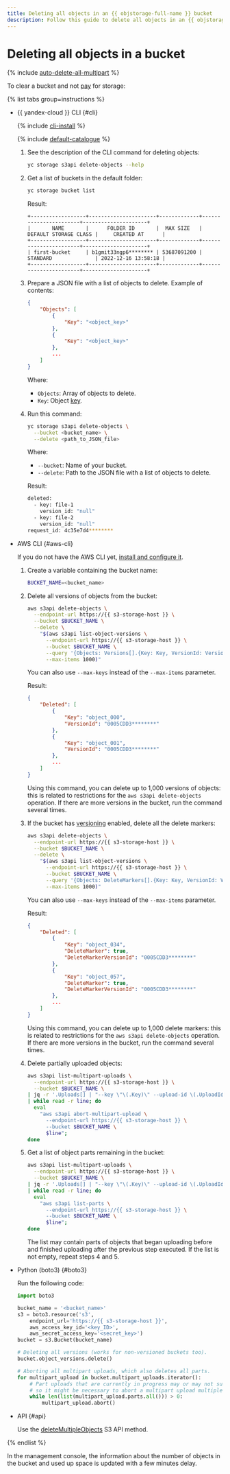```yaml
---
title: Deleting all objects in an {{ objstorage-full-name }} bucket
description: Follow this guide to delete all objects in an {{ objstorage-name }} bucket.
---
```


# Deleting all objects in a bucket

{% include [auto-delete-all-multipart](../../../_includes/storage/auto-delete-all-multipart.md) %}

To clear a bucket and not [pay](../../pricing.md) for storage:

{% list tabs group=instructions %}

- {{ yandex-cloud }} CLI {#cli}

  {% include [cli-install](../../../_includes/cli-install.md) %}

  {% include [default-catalogue](../../../_includes/default-catalogue.md) %}

  1. See the description of the CLI command for deleting objects:

      ```bash
      yc storage s3api delete-objects --help
      ```

  1. Get a list of buckets in the default folder:

      ```bash
      yc storage bucket list
      ```

      Result:

      ```text
      +------------------+----------------------+-------------+-----------------------+---------------------+
      |       NAME       |      FOLDER ID       |  MAX SIZE   | DEFAULT STORAGE CLASS |     CREATED AT      |
      +------------------+----------------------+-------------+-----------------------+---------------------+
      | first-bucket     | b1gmit33ngp6******** | 53687091200 | STANDARD              | 2022-12-16 13:58:18 |
      +------------------+----------------------+-------------+-----------------------+---------------------+
      ```

  1. Prepare a JSON file with a list of objects to delete. Example of contents:

      ```json
      {
          "Objects": [
              {
                  "Key": "<object_key>"
              },
              {
                  "Key": "<object_key>"
              },
              ...
          ]          
      }
      ```

      Where:

      * `Objects`: Array of objects to delete.
      * `Key`: Object [key](../../concepts/object.md#key). 

  1. Run this command:

      ```bash
      yc storage s3api delete-objects \
        --bucket <bucket_name> \
        --delete <path_to_JSON_file>
      ```

      Where:

      * `--bucket`: Name of your bucket.
      * `--delete`: Path to the JSON file with a list of objects to delete.

      Result:

      ```bash
      deleted:
        - key: file-1
          version_id: "null"
        - key: file-2
          version_id: "null"
      request_id: 4c35e7d4********
      ```

- AWS CLI {#aws-cli}

  If you do not have the AWS CLI yet, [install and configure it](../../tools/aws-cli.md).

  1. Create a variable containing the bucket name:
  
     ```bash
     BUCKET_NAME=<bucket_name>
     ```
     
  1. Delete all versions of objects from the bucket:
    
     ```bash
     aws s3api delete-objects \
       --endpoint-url https://{{ s3-storage-host }} \
       --bucket $BUCKET_NAME \
       --delete \
         "$(aws s3api list-object-versions \
           --endpoint-url https://{{ s3-storage-host }} \
           --bucket $BUCKET_NAME \
           --query '{Objects: Versions[].{Key: Key, VersionId: VersionId}}' \
           --max-items 1000)"
     ```

     You can also use `--max-keys` instead of the `--max-items` parameter.

     Result:
         
     ```json
     {
         "Deleted": [
             {
                 "Key": "object_000",
                 "VersionId": "0005CDD3********"
             },
             {
                 "Key": "object_001",
                 "VersionId": "0005CDD3********"
             },
             ...
         ]
     }
     ```
         
     Using this command, you can delete up to 1,000 versions of objects: this is related to restrictions for the `aws s3api delete-objects` operation. If there are more versions in the bucket, run the command several times.
  
  1. If the bucket has [versioning](../../concepts/versioning.md) enabled, delete all the delete markers:
       
     ```bash
     aws s3api delete-objects \
       --endpoint-url https://{{ s3-storage-host }} \
       --bucket $BUCKET_NAME \
       --delete \
         "$(aws s3api list-object-versions \
           --endpoint-url https://{{ s3-storage-host }} \
           --bucket $BUCKET_NAME \
           --query '{Objects: DeleteMarkers[].{Key: Key, VersionId: VersionId}}' \
           --max-items 1000)"
     ```

     You can also use `--max-keys` instead of the `--max-items` parameter.

     Result:
       
     ```json
     {
         "Deleted": [
             {
                 "Key": "object_034",
                 "DeleteMarker": true,
                 "DeleteMarkerVersionId": "0005CDD3********"
             },
             {
                 "Key": "object_057",
                 "DeleteMarker": true,
                 "DeleteMarkerVersionId": "0005CDD3********"
             },
             ...
         ]
     }
     ```
     
     Using this command, you can delete up to 1,000 delete markers: this is related to restrictions for the `aws s3api delete-objects` operation. If there are more versions in the bucket, run the command several times.
   
  1. Delete partially uploaded objects:
    
     ```bash
     aws s3api list-multipart-uploads \
       --endpoint-url https://{{ s3-storage-host }} \
       --bucket $BUCKET_NAME \
     | jq -r '.Uploads[] | "--key \"\(.Key)\" --upload-id \(.UploadId)"' \
     | while read -r line; do
       eval
         "aws s3api abort-multipart-upload \
           --endpoint-url https://{{ s3-storage-host }} \
           --bucket $BUCKET_NAME \
           $line";
     done
     ```
       
  1. Get a list of object parts remaining in the bucket:
    
     ```bash
     aws s3api list-multipart-uploads \
       --endpoint-url https://{{ s3-storage-host }} \
       --bucket $BUCKET_NAME \
     | jq -r '.Uploads[] | "--key \"\(.Key)\" --upload-id \(.UploadId)"' \
     | while read -r line; do
       eval
         "aws s3api list-parts \
           --endpoint-url https://{{ s3-storage-host }} \
           --bucket $BUCKET_NAME \
           $line";
     done
     ```
       
     The list may contain parts of objects that began uploading before and finished uploading after the previous step executed. If the list is not empty, repeat steps 4 and 5.
     
- Python (boto3) {#boto3}

  Run the following code:

  ```python
  import boto3

  bucket_name = '<bucket_name>'
  s3 = boto3.resource('s3',
      endpoint_url='https://{{ s3-storage-host }}',
      aws_access_key_id='<key_ID>',
      aws_secret_access_key='<secret_key>')
  bucket = s3.Bucket(bucket_name)

  # Deleting all versions (works for non-versioned buckets too).
  bucket.object_versions.delete()

  # Aborting all multipart uploads, which also deletes all parts.
  for multipart_upload in bucket.multipart_uploads.iterator():
      # Part uploads that are currently in progress may or may not succeed,
      # so it might be necessary to abort a multipart upload multiple times.
      while len(list(multipart_upload.parts.all())) > 0:
          multipart_upload.abort()
  ```

- API {#api}

  Use the [deleteMultipleObjects](../../s3/api-ref/object/deletemultipleobjects.md) S3 API method.

{% endlist %}

In the management console, the information about the number of objects in the bucket and used up space is updated with a few minutes delay.